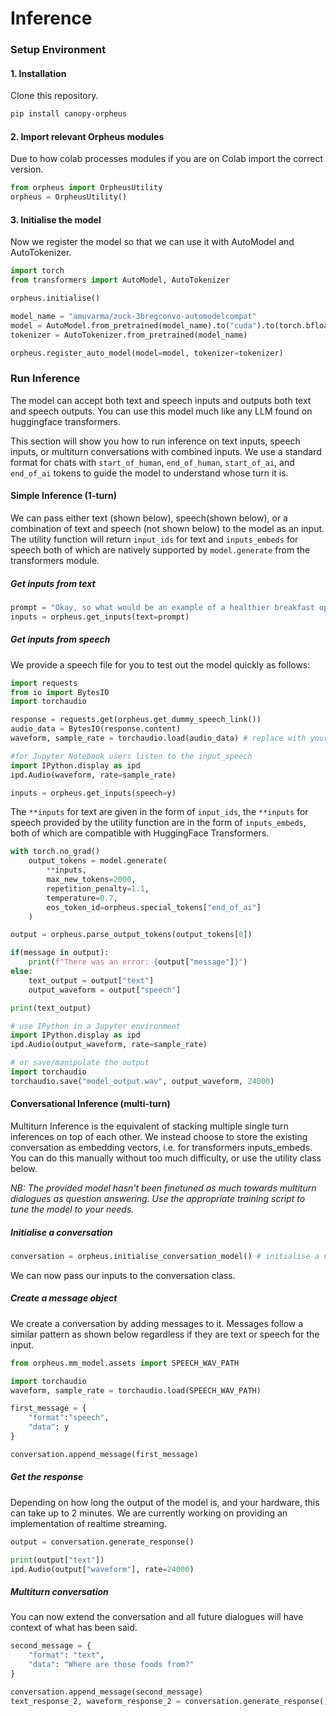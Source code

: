 # Inference

### Setup Environment

#### 1. Installation
Clone this repository.
```bash
pip install canopy-orpheus
```

#### 2. Import relevant Orpheus modules

Due to how colab processes modules if you are on Colab import the  correct version.
```python
from orpheus import OrpheusUtility
orpheus = OrpheusUtility()
```

#### 3. Initialise the model

Now we register the model so that we can use it with AutoModel and AutoTokenizer.

```python
import torch
from transformers import AutoModel, AutoTokenizer

orpheus.initialise()

model_name = "amuvarma/zuck-3bregconvo-automodelcompat"
model = AutoModel.from_pretrained(model_name).to("cuda").to(torch.bfloat16)
tokenizer = AutoTokenizer.from_pretrained(model_name)

orpheus.register_auto_model(model=model, tokenizer=tokenizer)
```

### Run Inference

The model can accept both text and speech inputs and outputs both text and speech outputs. You can use this model much like any LLM found on huggingface transformers.

This section will show you how to run inference on text inputs, speech inputs, or multiturn conversations with combined inputs. We use a standard format for chats with ```start_of_human```, ```end_of_human```, ```start_of_ai```, and ```end_of_ai``` tokens to guide the model to understand whose turn it is.

#### Simple Inference (1-turn)

We can pass either text (shown below), speech(shown below), or a combination of text and speech (not shown below) to the model as an input. The utility function will return `input_ids` for text and `inputs_embeds` for speech both of which are natively supported by `model.generate` from the transformers module.

##### Get inputs from text
```python
prompt = "Okay, so what would be an example of a healthier breakfast option then. Can you tell me?"
inputs = orpheus.get_inputs(text=prompt)
```
##### Get inputs from speech

We provide a speech file for you to test out the model quickly as follows:

``` python
import requests
from io import BytesIO
import torchaudio

response = requests.get(orpheus.get_dummy_speech_link()) 
audio_data = BytesIO(response.content)
waveform, sample_rate = torchaudio.load(audio_data) # replace with your own speech

#for Jupyter Notebook users listen to the input_speech
import IPython.display as ipd 
ipd.Audio(waveform, rate=sample_rate)

inputs = orpheus.get_inputs(speech=y)
```

The `**inputs` for text are given in the form of `input_ids`, the `**inputs` for speech provided by the utility function are in the form of `inputs_embeds`, both of which are compatible with HuggingFace Transformers.

``` python
with torch.no_grad()
    output_tokens = model.generate(
        **inputs, 
        max_new_tokens=2000, 
        repetition_penalty=1.1, 
        temperature=0.7, 
        eos_token_id=orpheus.special_tokens["end_of_ai"]
    )

output = orpheus.parse_output_tokens(output_tokens[0])

if(message in output):
    print(f"There was an error: {output["message"]}")
else:
    text_output = output["text"]
    output_waveform = output["speech"]

print(text_output)

# use IPython in a Jupyter environment 
import IPython.display as ipd 
ipd.Audio(output_waveform, rate=sample_rate)

# or save/manipulate the output
import torchaudio
torchaudio.save("model_output.wav", output_waveform, 24000)
```

#### Conversational Inference (multi-turn)

Multiturn Inference is the equivalent of stacking multiple single turn inferences on top of each other. We instead choose to store the existing conversation as embedding vectors, i.e. for transformers inputs_embeds. You can do this manually without too much difficulty, or use the utility class below. 

*NB: The provided model hasn't been finetuned as much towards multiturn dialogues as question answering. Use the appropriate training script to tune the model to your needs.*

##### Initialise a conversation 
``` python
conversation = orpheus.initialise_conversation_model() # initialise a new conversation
```

We can now pass our inputs to the conversation class.

##### Create a message object
We create a conversation by adding messages to it. Messages follow a similar pattern as shown below regardless if they are text or speech for the input.
``` python
from orpheus.mm_model.assets import SPEECH_WAV_PATH

import torchaudio
waveform, sample_rate = torchaudio.load(SPEECH_WAV_PATH)

first_message = {
    "format":"speech",
    "data": y
}

conversation.append_message(first_message)
```

##### Get the response

Depending on how long the output of the model is, and your hardware, this can take up to 2 minutes. We are currently working on providing an implementation of realtime streaming.

``` python
output = conversation.generate_response()

print(output["text"])
ipd.Audio(output["waveform"], rate=24000)
```
##### Multiturn conversation

You can now extend the conversation and all future dialogues will have context of what has been said.

``` python
second_message = {
    "format": "text",
    "data": "Where are those foods from?"
}

conversation.append_message(second_message)
text_response_2, waveform_response_2 = conversation.generate_response()
```

